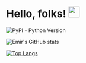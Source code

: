 
# Hello, folks! <img src="https://raw.githubusercontent.com/MartinHeinz/MartinHeinz/master/wave.gif" width="30px">
<img alt="PyPI - Python Version" src="https://img.shields.io/pypi/pyversions/Django">

![Emir's GitHub stats](https://github-readme-stats.vercel.app/api?username=aerospacerr&show_icons=true&theme=tokyonight )


[![Top Langs](https://github-readme-stats.vercel.app/api/top-langs/?username=aerospacerr&layout=compact)](https://github.com/aerospacerr/github-readme-stats)


<!--
**Aerospacerr/Aerospacerr** is a ✨ _special_ ✨ repository because its `README.md` (this file) appears on your GitHub profile.

Here are some ideas to get you started:

- 🔭 I’m currently working on ...
- 🌱 I’m currently learning ...
- 👯 I’m looking to collaborate on ...
- 🤔 I’m looking for help with ...
- 💬 Ask me about ...
- 📫 How to reach me: ...
- 😄 Pronouns: ...
- ⚡ Fun fact: ...
-->
